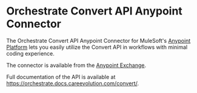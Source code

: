 # Orchestrate Convert API Anypoint Connector

The Orchestrate Convert API Anypoint Connector for MuleSoft's [Anypoint Platform](https://www.mulesoft.com/platform/enterprise-integration) lets you easily utilize the Convert API in workflows with minimal coding experience.

The connector is available from the [Anypoint Exchange](https://www.mulesoft.com/exchange).

Full documentation of the API is available at <https://orchestrate.docs.careevolution.com/convert/>.
